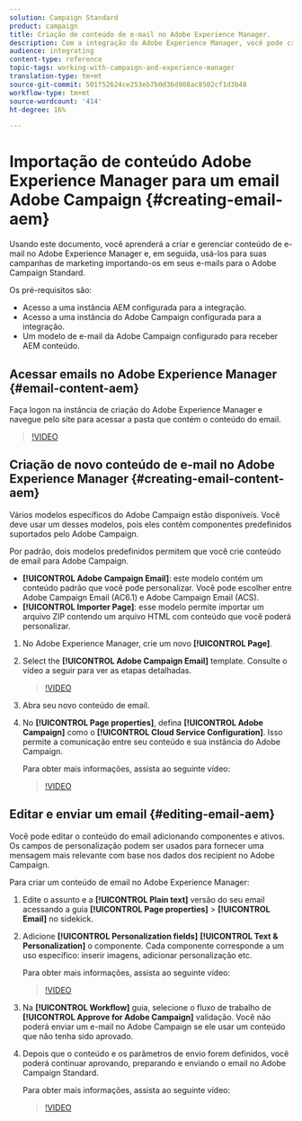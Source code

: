 ```yaml
---
solution: Campaign Standard
product: campaign
title: Criação de conteúdo de e-mail no Adobe Experience Manager.
description: Com a integração do Adobe Experience Manager, você pode criar conteúdo diretamente no AEM e usá-lo posteriormente no Adobe Campaign.
audience: integrating
content-type: reference
topic-tags: working-with-campaign-and-experience-manager
translation-type: tm+mt
source-git-commit: 501f52624ce253eb7b0d36d908ac8502cf1d3b48
workflow-type: tm+mt
source-wordcount: '414'
ht-degree: 16%

---
```



# Importação de conteúdo Adobe Experience Manager para um email Adobe Campaign {#creating-email-aem}

Usando este documento, você aprenderá a criar e gerenciar conteúdo de e-mail no Adobe Experience Manager e, em seguida, usá-los para suas campanhas de marketing importando-os em seus e-mails para o Adobe Campaign Standard.

Os pré-requisitos são:

* Acesso a uma instância AEM configurada para a integração.
* Acesso a uma instância do Adobe Campaign configurada para a integração.
* Um modelo de e-mail da Adobe Campaign configurado para receber AEM conteúdo.

## Acessar emails no Adobe Experience Manager {#email-content-aem}

Faça logon na instância de criação do Adobe Experience Manager e navegue pelo site para acessar a pasta que contém o conteúdo do email.

>[!VIDEO](https://video.tv.adobe.com/v/29996)

## Criação de novo conteúdo de e-mail no Adobe Experience Manager {#creating-email-content-aem}

Vários modelos específicos do Adobe Campaign estão disponíveis. Você deve usar um desses modelos, pois eles contêm componentes predefinidos suportados pelo Adobe Campaign.

Por padrão, dois modelos predefinidos permitem que você crie conteúdo de email para Adobe Campaign.

* **[!UICONTROL Adobe Campaign Email]**: este modelo contém um conteúdo padrão que você pode personalizar. Você pode escolher entre Adobe Campaign Email (AC6.1) e Adobe Campaign Email (ACS).
* **[!UICONTROL Importer Page]**: esse modelo permite importar um arquivo ZIP contendo um arquivo HTML com conteúdo que você poderá personalizar.

1. No Adobe Experience Manager, crie um novo **[!UICONTROL Page]**.

1. Select the **[!UICONTROL Adobe Campaign Email]** template. Consulte o vídeo a seguir para ver as etapas detalhadas.
   >[!VIDEO](https://video.tv.adobe.com/v/29997)

1. Abra seu novo conteúdo de email.

1. No **[!UICONTROL Page properties]**, defina **[!UICONTROL Adobe Campaign]** como o **[!UICONTROL Cloud Service Configuration]**. Isso permite a comunicação entre seu conteúdo e sua instância do Adobe Campaign.

   Para obter mais informações, assista ao seguinte vídeo:

   >[!VIDEO](https://video.tv.adobe.com/v/29999)

## Editar e enviar um email {#editing-email-aem}

Você pode editar o conteúdo do email adicionando componentes e ativos. Os campos de personalização podem ser usados para fornecer uma mensagem mais relevante com base nos dados dos recipient no Adobe Campaign.

Para criar um conteúdo de email no Adobe Experience Manager:

1. Edite o assunto e a **[!UICONTROL Plain text]** versão do seu email acessando a guia **[!UICONTROL Page properties]** > **[!UICONTROL Email]** no sidekick.

1. Adicione **[!UICONTROL Personalization fields]** **[!UICONTROL Text & Personalization]** o componente. Cada componente corresponde a um uso específico: inserir imagens, adicionar personalização etc.

   Para obter mais informações, assista ao seguinte vídeo:
   >[!VIDEO](https://video.tv.adobe.com/v/29998)

1. Na **[!UICONTROL Workflow]** guia, selecione o fluxo de trabalho de **[!UICONTROL Approve for Adobe Campaign]** validação. Você não poderá enviar um e-mail no Adobe Campaign se ele usar um conteúdo que não tenha sido aprovado.

1. Depois que o conteúdo e os parâmetros de envio forem definidos, você poderá continuar aprovando, preparando e enviando o email no Adobe Campaign Standard.

   Para obter mais informações, assista ao seguinte vídeo:

   >[!VIDEO](https://video.tv.adobe.com/v/23721)
